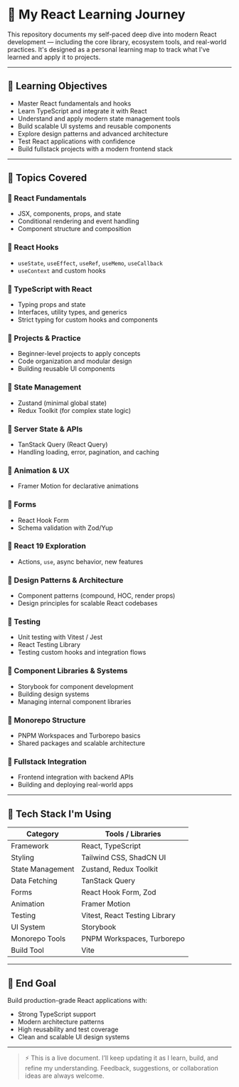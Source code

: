 # 📘 My React Learning Journey

This repository documents my self-paced deep dive into modern React development — including the core library, ecosystem tools, and real-world practices. It's designed as a personal learning map to track what I've learned and apply it to projects.

---

## 🎯 Learning Objectives

- Master React fundamentals and hooks
- Learn TypeScript and integrate it with React
- Understand and apply modern state management tools
- Build scalable UI systems and reusable components
- Explore design patterns and advanced architecture
- Test React applications with confidence
- Build fullstack projects with a modern frontend stack

---

## 🧠 Topics Covered

### 🔹 React Fundamentals
- JSX, components, props, and state
- Conditional rendering and event handling
- Component structure and composition

### 🔹 React Hooks
- `useState`, `useEffect`, `useRef`, `useMemo`, `useCallback`
- `useContext` and custom hooks

### 🔹 TypeScript with React
- Typing props and state
- Interfaces, utility types, and generics
- Strict typing for custom hooks and components

### 🔹 Projects & Practice
- Beginner-level projects to apply concepts
- Code organization and modular design
- Building reusable UI components

### 🔹 State Management
- Zustand (minimal global state)
- Redux Toolkit (for complex state logic)

### 🔹 Server State & APIs
- TanStack Query (React Query)
- Handling loading, error, pagination, and caching

### 🔹 Animation & UX
- Framer Motion for declarative animations

### 🔹 Forms
- React Hook Form
- Schema validation with Zod/Yup

### 🔹 React 19 Exploration
- Actions, `use`, async behavior, new features

### 🔹 Design Patterns & Architecture
- Component patterns (compound, HOC, render props)
- Design principles for scalable React codebases

### 🔹 Testing
- Unit testing with Vitest / Jest
- React Testing Library
- Testing custom hooks and integration flows

### 🔹 Component Libraries & Systems
- Storybook for component development
- Building design systems
- Managing internal component libraries

### 🔹 Monorepo Structure
- PNPM Workspaces and Turborepo basics
- Shared packages and scalable architecture

### 🔹 Fullstack Integration
- Frontend integration with backend APIs
- Building and deploying real-world apps

---

## 🧰 Tech Stack I'm Using

| Category             | Tools / Libraries                  |
|----------------------|------------------------------------|
| Framework            | React, TypeScript                  |
| Styling              | Tailwind CSS, ShadCN UI            |
| State Management     | Zustand, Redux Toolkit             |
| Data Fetching        | TanStack Query                     |
| Forms                | React Hook Form, Zod               |
| Animation            | Framer Motion                      |
| Testing              | Vitest, React Testing Library      |
| UI System            | Storybook                          |
| Monorepo Tools       | PNPM Workspaces, Turborepo         |
| Build Tool           | Vite                               |

---

## 🏁 End Goal

Build production-grade React applications with:
- Strong TypeScript support
- Modern architecture patterns
- High reusability and test coverage
- Clean and scalable UI design systems

---

> ⚡ This is a live document. I’ll keep updating it as I learn, build, and refine my understanding. Feedback, suggestions, or collaboration ideas are always welcome.
